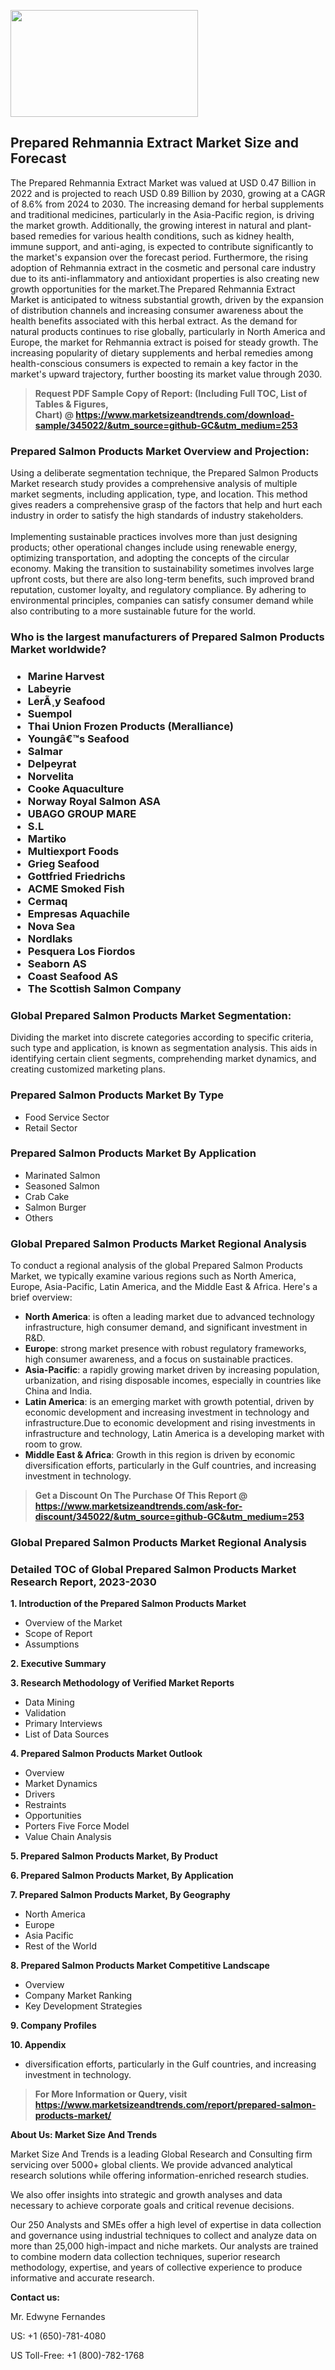 <p><img class="alignnone size-medium wp-image-20088" src="https://ffe5etoiles.com/wp-content/uploads/2024/12/MST1-300x171.png" alt="" width="300" height="171" /></p><h2>Prepared Rehmannia Extract Market Size and Forecast</h2><p>The Prepared Rehmannia Extract Market was valued at USD 0.47 Billion in 2022 and is projected to reach USD 0.89 Billion by 2030, growing at a CAGR of 8.6% from 2024 to 2030. The increasing demand for herbal supplements and traditional medicines, particularly in the Asia-Pacific region, is driving the market growth. Additionally, the growing interest in natural and plant-based remedies for various health conditions, such as kidney health, immune support, and anti-aging, is expected to contribute significantly to the market's expansion over the forecast period. Furthermore, the rising adoption of Rehmannia extract in the cosmetic and personal care industry due to its anti-inflammatory and antioxidant properties is also creating new growth opportunities for the market.The Prepared Rehmannia Extract Market is anticipated to witness substantial growth, driven by the expansion of distribution channels and increasing consumer awareness about the health benefits associated with this herbal extract. As the demand for natural products continues to rise globally, particularly in North America and Europe, the market for Rehmannia extract is poised for steady growth. The increasing popularity of dietary supplements and herbal remedies among health-conscious consumers is expected to remain a key factor in the market's upward trajectory, further boosting its market value through 2030.</p><blockquote id="" class=""><strong>Request PDF Sample Copy of Report: (Including Full TOC, List of Tables &amp; Figures, Chart)&nbsp;@&nbsp;<strong><a href="https://www.marketsizeandtrends.com/download-sample/345022/&utm_source=github-GC&utm_medium=253" target="_blank">https://www.marketsizeandtrends.com/download-sample/345022/&utm_source=github-GC&utm_medium=253</a></strong></strong></blockquote><h3 id="" class="">Prepared Salmon Products Market&nbsp;Overview and Projection:</h3><p id="" class="">Using a deliberate segmentation technique, the Prepared Salmon Products Market research study provides a comprehensive analysis of multiple market segments, including application, type, and location. This method gives readers a comprehensive grasp of the factors that help and hurt each industry in order to satisfy the high standards of industry stakeholders. <br /> <br />Implementing sustainable practices involves more than just designing products; other operational changes include using renewable energy, optimizing transportation, and adopting the concepts of the circular economy. Making the transition to sustainability sometimes involves large upfront costs, but there are also long-term benefits, such improved brand reputation, customer loyalty, and regulatory compliance. By adhering to environmental principles, companies can satisfy consumer demand while also contributing to a more sustainable future for the world.</p><h3 id="" class="">Who is the largest manufacturers of&nbsp;Prepared Salmon Products Market worldwide?</h3><h3 class=""><p><ul><li>Marine Harvest </li><li> Labeyrie </li><li> LerÃ¸y Seafood </li><li> Suempol </li><li> Thai Union Frozen Products (Meralliance) </li><li> Youngâ€™s Seafood </li><li> Salmar </li><li> Delpeyrat </li><li> Norvelita </li><li> Cooke Aquaculture </li><li> Norway Royal Salmon ASA </li><li> UBAGO GROUP MARE </li><li> S.L </li><li> Martiko </li><li> Multiexport Foods </li><li> Grieg Seafood </li><li> Gottfried Friedrichs </li><li> ACME Smoked Fish </li><li> Cermaq </li><li> Empresas Aquachile </li><li> Nova Sea </li><li> Nordlaks </li><li> Pesquera Los Fiordos </li><li> Seaborn AS </li><li> Coast Seafood AS </li><li> The Scottish Salmon Company</li></ul></p></h3><h3 id="" class="">Global&nbsp;Prepared Salmon Products Market Segmentation:</h3><p id="" class="">Dividing the market into discrete categories according to specific criteria, such type and application, is known as segmentation analysis. This aids in identifying certain client segments, comprehending market dynamics, and creating customized marketing plans.</p><h3 id="" class="">Prepared Salmon Products Market&nbsp;By Type</h3><p><p><ul><li>Food Service Sector</li><li> Retail Sector</p></li></ul></p></p><h3 id="" class="">Prepared Salmon Products Market&nbsp;By Application</h3><p class=""><p><ul><li>Marinated Salmon</li><li> Seasoned Salmon</li><li> Crab Cake</li><li> Salmon Burger</li><li> Others</li></ul></p></p><h3 id="" class="">Global Prepared Salmon Products Market Regional Analysis</h3><p id="" class="">To conduct a regional analysis of the global Prepared Salmon Products Market, we typically examine various regions such as North America, Europe, Asia-Pacific, Latin America, and the Middle East &amp; Africa. Here's a brief overview:</p><ul><li><strong>North America</strong>: is often a leading market due to advanced technology infrastructure, high consumer demand, and significant investment in R&amp;D.</li><li><strong>Europe</strong>: strong market presence with robust regulatory frameworks, high consumer awareness, and a focus on sustainable practices.</li><li><strong>Asia-Pacific</strong>: a rapidly growing market driven by increasing population, urbanization, and rising disposable incomes, especially in countries like China and India.</li><li><strong>Latin America</strong>: is an emerging market with growth potential, driven by economic development and increasing investment in technology and infrastructure.Due to economic development and rising investments in infrastructure and technology, Latin America is a developing market with room to grow.</li><li><strong>Middle East &amp; Africa</strong>: Growth in this region is driven by economic diversification efforts, particularly in the Gulf countries, and increasing investment in technology.</li></ul><blockquote id="" class=""><strong>Get a Discount On The Purchase Of This Report @ <strong><a href="https://www.marketsizeandtrends.com/ask-for-discount/345022/&utm_source=github-GC&utm_medium=253" target="_blank">https://www.marketsizeandtrends.com/ask-for-discount/345022/&utm_source=github-GC&utm_medium=253</a></strong></strong></blockquote><h3 id="" class="">Global Prepared Salmon Products Market Regional Analysis</h3><h3 id="" class="">Detailed TOC of Global Prepared Salmon Products Market Research Report, 2023-2030</h3><p id="" class=""><strong>1. Introduction of the Prepared Salmon Products Market</strong></p><ul><li>Overview of the Market</li><li>Scope of Report</li><li>Assumptions</li></ul><p id="" class=""><strong>2. Executive Summary</strong></p><p id="" class=""><strong>3. Research Methodology of Verified Market Reports</strong></p><ul><li>Data Mining</li><li>Validation</li><li>Primary Interviews</li><li>List of Data Sources</li></ul><p id="" class=""><strong>4. Prepared Salmon Products Market Outlook</strong></p><ul><li>Overview</li><li>Market Dynamics</li><li>Drivers</li><li>Restraints</li><li>Opportunities</li><li>Porters Five Force Model</li><li>Value Chain Analysis</li></ul><p id="" class=""><strong>5. Prepared Salmon Products Market, By Product</strong></p><p id="" class=""><strong>6. Prepared Salmon Products Market, By Application</strong></p><p id="" class=""><strong>7. Prepared Salmon Products Market, By Geography</strong></p><ul><li>North America</li><li>Europe</li><li>Asia Pacific</li><li>Rest of the World</li></ul><p id="" class=""><strong>8. Prepared Salmon Products Market Competitive Landscape</strong></p><ul><li>Overview</li><li>Company Market Ranking</li><li>Key Development Strategies</li></ul><p id="" class=""><strong>9. Company Profiles</strong></p><p id="" class=""><strong>10. Appendix</strong></p><ul><li>diversification efforts, particularly in the Gulf countries, and increasing investment in technology.</li></ul><blockquote id="" class=""><strong>For More Information or Query, visit <strong><strong><a href="https://www.marketsizeandtrends.com/report/prepared-salmon-products-market/" target="_blank">https://www.marketsizeandtrends.com/report/prepared-salmon-products-market/</a></strong></strong></strong></blockquote><p id="" class=""><strong>About Us: Market Size And Trends</strong></p><p id="" class="">Market Size And Trends is a leading Global Research and Consulting firm servicing over 5000+ global clients. We provide advanced analytical research solutions while offering information-enriched research studies.</p><p id="" class="">We also offer insights into strategic and growth analyses and data necessary to achieve corporate goals and critical revenue decisions.</p><p id="" class="">Our 250 Analysts and SMEs offer a high level of expertise in data collection and governance using industrial techniques to collect and analyze data on more than 25,000 high-impact and niche markets. Our analysts are trained to combine modern data collection techniques, superior research methodology, expertise, and years of collective experience to produce informative and accurate research.</p><p id="" class=""><strong>Contact us:</strong></p><p id="" class="">Mr. Edwyne Fernandes</p><p id="" class="">US: +1 (650)-781-4080</p><p id="" class="">US Toll-Free: +1 (800)-782-1768</p>
